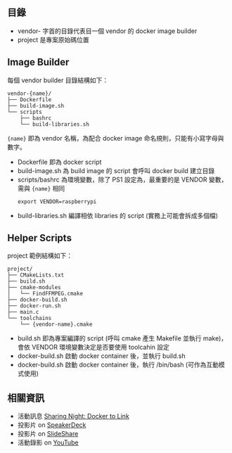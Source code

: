 ## 目錄

  * vendor- 字首的目錄代表目一個 vendor 的 docker image builder
  * project 是專案原始碼位置

## Image Builder

每個 vendor builder 目錄結構如下：

```
vendor-{name}/
├── Dockerfile
├── build-image.sh
└── scripts
    ├── bashrc
    └── build-libraries.sh
```

`{name}` 即為 vendor 名稱，為配合 docker image 命名規則，只能有小寫字母與數字。

  * Dockerfile 即為 docker script
  * build-image.sh 為 build image 的 script 會呼叫 docker build 建立目錄
  * scripts/bashrc 為環境變數，除了 PS1 設定為，最重要的是 VENDOR 變數，需與 `{name}` 相同
    ```
    export VENDOR=raspberrypi
    ```
  * build-libraries.sh 編譯相依 libraries 的 script (實務上可能會拆成多個檔)

## Helper Scripts

project 範例結構如下：

```
project/
├── CMakeLists.txt
├── build.sh
├── cmake-modules
│   └── FindFFMPEG.cmake
├── docker-build.sh
├── docker-run.sh
├── main.c
└── toolchains
    └── {vendor-name}.cmake
```

  * build.sh 即為專案編譯的 script (呼叫 cmake 產生 Makefile 並執行 make)，會依 VENDOR 環境變數決定是否要使用 toolcahin 設定
  * docker-build.sh 啟動 docker container 後，並執行 build.sh
  * docker-build.sh 啟動 docker container 後，執行 /bin/bash (可作為互動模式使用)


## 相關資訊

  * 活動訊息 [Sharing Night: Docker to Link](http://www.meetup.com/pythonhug/events/220493415/)
  * 投影片 on [SpeakerDeck](https://speakerdeck.com/qrtt1/linking-error)
  * 投影片 on [SlideShare](http://www.slideshare.net/qrtt1/linking-error)
  * 活動錄影 on [YouTube](https://www.youtube.com/watch?v=qwSFEXDya-w)

